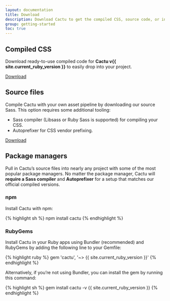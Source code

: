 ```yaml
---
layout: documentation
title: Download
description: Download Cactu to get the compiled CSS, source code, or include it with your favorite package managers like npm or RubyGems.
group: getting-started
toc: true
---
```



## Compiled CSS

Download ready-to-use compiled code for **Cactu v{{ site.current_ruby_version }}** to easily drop into your project.

<a class="button button-principal" href="https://github.com/mendozagioo/cactu/releases/download/v{{ site.current_ruby_version }}/cactu-{{ site.current_ruby_version }}-css.zip">Download</a>


## Source files

Compile Cactu with your own asset pipeline by downloading our source Sass. This option requires some additional tooling:

* Sass compiler (Libsass or Ruby Sass is supported) for compiling your CSS.
* Autoprefixer for CSS vendor prefixing.


<a class="button button-principal" href="https://github.com/mendozagioo/cactu/archive/master.zip">Download</a>


## Package managers

Pull in Cactu’s source files into nearly any project with some of the most popular package managers. No matter the package manager, Cactu will **require a Sass compiler** and **Autoprefixer** for a setup that matches our official compiled versions.


### npm

Install Cactu with npm:

{% highlight sh %}
npm install cactu
{% endhighlight %}


### RubyGems

Install Cactu in your Ruby apps using Bundler (recommended) and RubyGems by adding the following line to your Gemfile:

{% highlight ruby %}
gem 'cactu', '~> {{ site.current_ruby_version }}'
{% endhighlight %}

Alternatively, if you’re not using Bundler, you can install the gem by running this command:

{% highlight sh %}
gem install cactu -v {{ site.current_ruby_version }}
{% endhighlight %}